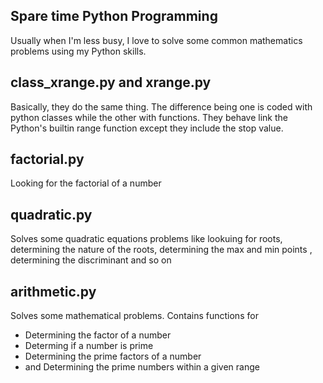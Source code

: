 ## Spare time Python Programming

Usually when I'm less busy, I love to solve some common mathematics problems using my Python skills.

## class_xrange.py and xrange.py

Basically, they do the same thing. The difference being one is
coded with python classes while the other with functions.
They behave link the Python's builtin range function except they
include the stop value.

## factorial.py

Looking for the factorial of a number

## quadratic.py

Solves some quadratic equations problems like lookuing for roots,
determining the nature of the roots, determining the max and min
points , determining the discriminant and so on

## arithmetic.py

Solves some mathematical problems. Contains functions for

- Determining the factor of a number
- Determing if a number is prime
- Determining the prime factors of a number
- and Determining the prime numbers within a given range
